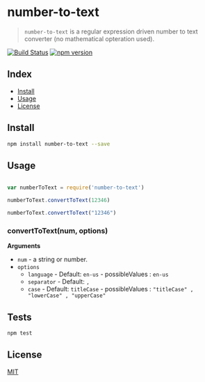 # number-to-text

> `number-to-text` is a regular expression driven number to text converter (no mathematical opteration used).   

[![Build Status][travis-ci-img]][travis-ci-url] 
[![npm version][npm-version-img]][npm-version-url] 

## Index
* [Install](#install)
* [Usage](#usage)
* [License](#license)

## Install

```bash
npm install number-to-text --save
```
## Usage

```js

var numberToText = require('number-to-text')

numberToText.convertToText(12346)

numberToText.convertToText("12346")

```

### convertToText(num, options)

**Arguments**

* `num` - a string or number.
* `options` 
  - `language` - Default: `en-us` - possibleValues : `en-us`
  - `separator` - Default: `,`
  - `case` - Default: `titleCase` - possibleValues : `"titleCase" , "lowerCase" , "upperCase"`

## Tests

```js
npm test
```

## License
[MIT][license-url]

[license-image]: http://img.shields.io/badge/license-MIT-blue.svg?style=flat
[license-url]: LICENSE
[travis-ci-img]: https://travis-ci.org/Maheshkumar-Kakade/number-to-text.svg?branch=master
[travis-ci-url]: https://travis-ci.org/Maheshkumar-Kakade/number-to-text 
[npm-version-img]: https://badge.fury.io/js/number-to-text.svg
[npm-version-url]: http://badge.fury.io/js/number-to-text
